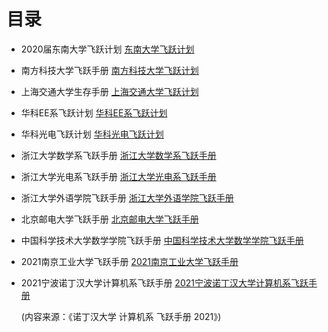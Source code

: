 # 目录

- 2020届东南大学飞跃计划 [东南大学飞跃计划](https://www.yuque.com/2020seufly/guide)

- 南方科技大学飞跃手册 [南方科技大学飞跃计划](https://sustech-application.com/#/?id=%e5%8d%97%e6%96%b9%e7%a7%91%e6%8a%80%e5%a4%a7%e5%ad%a6%e9%a3%9e%e8%b7%83%e6%89%8b%e5%86%8c)

- 上海交通大学生存手册 [上海交通大学飞跃计划](https://survivesjtu.gitbook.io/survivesjtumanual/)

- 华科EE系飞跃计划 [华科EE系飞跃计划](https://hongyili.net/attaches/%E5%8D%8E%E4%B8%AD%E5%A4%A7%E7%94%B5%E6%B0%94%E9%A3%9E%E8%B7%83%E6%89%8B%E5%86%8C.pdf)

- 华科光电飞跃计划 [华科光电飞跃计划](https://hust-feiyue.github.io/2020_feiyue.pdf)

- 浙江大学数学系飞跃手册 [浙江大学数学系飞跃手册](http://www.math.zju.edu.cn/_upload/article/files/99/e1/32b8399349af89f05033bf19a32e/4fd486a5-8a4e-47f0-a9c1-9fdba8cae593.pdf)

- 浙江大学光电系飞跃手册 [浙江大学光电系飞跃手册](https://www.scribd.com/document/518260625/17%E7%BA%A7%E5%85%89%E7%94%B5%E9%A3%9E%E8%B7%83%E6%89%8B%E5%86%8C)

- 浙江大学外语学院飞跃手册 [浙江大学外语学院飞跃手册](http://www.sis.zju.edu.cn/_upload/article/files/d1/4f/4bdc41fb43c998f58d9ea03b77c5/1af0ee6f-ca7e-4a9f-b100-b3161378590c.pdf)

- 北京邮电大学飞跃手册 [北京邮电大学飞跃手册](https://github.com/luochang212/BUPT-ICS-Courseware/blob/master/Grade_3/%E5%A4%A7%E4%B8%89%EF%BC%88%E4%B8%8A%EF%BC%89/%E5%8C%97%E9%82%AE%E9%A3%9E%E8%B7%83%E6%89%8B%E5%86%8C.pdf)

- 中国科学技术大学数学学院飞跃手册 [中国科学技术大学数学学院飞跃手册](http://home.ustc.edu.cn/~hichychen/fly2020.html)

- 2021南京工业大学飞跃手册 [2021南京工业大学飞跃手册](https://github.com/yaoshun123/FLY_NJTech/raw/main/2021-%E5%8D%97%E4%BA%AC%E5%B7%A5%E4%B8%9A%E5%A4%A7%E5%AD%A6%E6%9C%AC%E7%A7%91%E7%94%9F%E9%A3%9E%E8%B7%83%E6%89%8B%E5%86%8C%EF%BC%88%E7%AC%AC%E4%B8%80%E7%89%88%EF%BC%89.pdf)

- 2021宁波诺丁汉大学计算机系飞跃手册 [2021宁波诺丁汉大学计算机系飞跃手册](./UNNC_2021.pdf) 

  (内容来源：《诺丁汉大学 计算机系 飞跃手册 2021》)
